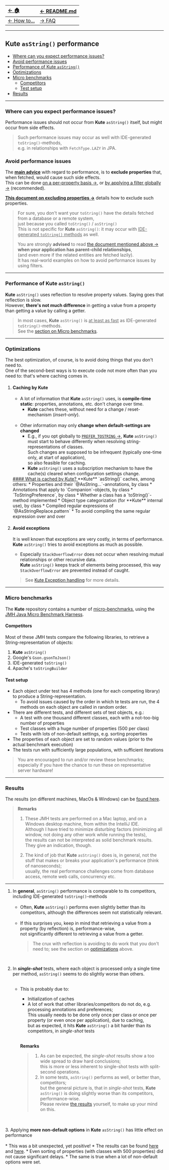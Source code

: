 | [← 🏠](../../)            | [← README.md](../../README.md) |
|:--------------------------|:-------------------------------|
| [← How to...](0-howto.md) | [→ FAQ](../../md/faq/0-faq.md) |

<hr>

## Kute `asString()` performance

* [Where can you expect performance issues?](#where-can-you-expect-performance-issues)
* [Avoid performance issues](#avoid-performance-issues)
* [Performance of Kute `asString()`](#performance-of-kute-asstring)
* [Optimizations](#optimizations)
* [Micro benchmarks](#micro-benchmarks)
  * [Competitors](#competitors)
  * [Test setup](#test-setup)
* [Results](#results)

<hr>

### Where can you expect performance issues?
Performance issues should not occur from **Kute** `asString()` itself, but might occur from side effects.
> Such performance issues may occur as well with IDE-generated `toString()`-methods,<br>
> e.g. in relationships with `FetchType.LAZY` in JPA.<br>

### Avoid performance issues
The <u>**main advice**</u> with regard to performance, is to **exclude properties** that, when fetched, would cause such side effects.<br>
This can be done [on a per-property basis →](omit-values.md#exclude-omit-specific-properties), or [by applying a filter globally →](omit-values.md#exclude-properties-by-adding-a-filter-to-kutes-default-settings) (recommended).

[**This document on excluding properties →**](omit-values.md#below-some-real-world-examples-that-may-help-avoid-real-world-performance-issues-with-jpa) details how to exclude such properties.<br>

> For sure, you don't want your `toString()` have the details fetched from a database or a remote system,<br>
> just because you called `toString()` / `asString()`<br>
> This is not specific for **Kute** `asString()`: it may occur with <u>IDE-generated `toString()` methods</u> as well.<br>
> 
> You are strongly **advised** to read [the document mentioned above →](omit-values.md#below-some-real-world-examples-that-may-help-avoid-real-world-performance-issues-with-jpa) **when your application has parent-child relationships**,<br>
> (and even more if the related entities are fetched lazily).<br>
> It has real-world examples on how to avoid performance issues by using filters.

<hr>

### Performance of Kute `asString()`
**Kute** `asString()` uses reflection to resolve property values. Saying goes that reflection is slow.<br>
  However, **there's not much difference** in getting a value from a property than getting a value by calling a getter.

> In most cases, **Kute** `asString()` is <u>at least as fast</u> as IDE-generated `toString()`-methods.<br>
> See the [section on Micro benchmarks](#micro-benchmarks).

<hr>

### Optimizations
The best optimization, of course, is to avoid doing things that you don't need to.<br>
One of the second-best ways is to execute code not more often than you need to: that's where caching comes in.

1. #### Caching by Kute
   * A lot of information that **Kute** `asString()` uses, is **compile-time static**: properties, annotations, etc. don't change over time.
     * **Kute** caches these, without need for a change / reset-mechanism (_insert-only_). 
     <br><br>
   * Other information may only **change when default-settings are changed**
     * E.g., if you opt globally to [`PREFER_TOSTRING` →](https://janhendrikvanheusden.github.io/Kute/kute/nl.kute.asstring.annotation.option/-to-string-preference/-p-r-e-f-e-r_-t-o-s-t-r-i-n-g/index.html), **Kute** `asString()` must start to behave differently when resolving string-representations of classes.<br>
      Such changes are supposed to be infrequent (typically one-time only, at start of application),<br>
       so also feasible for caching.
     * **Kute** `asString()` uses a subscription mechanism to have the cache(s) cleared when configuration settings change.
   <u>
   #### What is cached by Kute?
   </u>**Kute** `asString()` caches, among others:
   * Properties and their `@AsString...`-annotations, by class
   * Annotations that apply to `Companion`-objects, by class
   * `ToStringPreference`, by class
   * Whether a class has a `toString()`-method implemented
   * Object type categorization (for **Kute** internal use), by class
   * Compiled regular expressions of `@AsStringReplace.pattern`
     * To avoid compiling the same regular expression over and over

2. #### Avoid exceptions
   It is well known that exceptions are very costly, in terms of performance.<br>
   **Kute** `asString()` tries to avoid exceptions as much as possible.
   
   * Especially `StackOverflowError` does not occur when resolving mutual relationships or other recursive data.<br>
   **Kute** `asString()` keeps track of elements being processed, this way `StackOverflowError` are prevented instead of caught.
   > See [Kute Exception handling](kute-exception-handling.md) for more details.

<hr>

### Micro benchmarks

The **Kute** repository contains a number of [micro-benchmarks](https://github.com/JanHendrikVanHeusden/Kute/tree/main/src/jmh/kotlin/nl/kute/performance), using the [JMH Java Micro Benchmark Harness](https://github.com/openjdk/jmh).<br>

#### Competitors
Most of these JMH tests compare the following libraries, to retrieve a String-representation of objects:
1. **Kute** `asString()`
2. Google's `Gson.gsonToJson()`
3. IDE-generated `toString()`
4. Apache's `toStringBuilder`

#### Test setup
* Each object under test has 4 methods (one for each competing library) to produce a String-representation.
   * To avoid issues caused by the order in which te tests are run, the 4 methods on each object are called in random order.<br>
* There are different tests, and different sets of test objects, e.g.:
   * A test with one thousand different classes, each with a not-too-big number of properties
   * Test classes with a huge number of properties (500 per class)
   * Tests with lots of non-default settings, e.g. sorting properties
* The properties of each object are set to random values (prior to the actual benchmark execution)
* The tests run with sufficiently large populations, with sufficient iterations

> You are encouraged to run and/or review these benchmarks; especially if you have the chance to run these on representative server hardware!

<hr>

### Results
The results (on different machines, MacOs & Windows) can be [found here](https://github.com/JanHendrikVanHeusden/Kute/tree/main/performance-test-results).<br>

> **Remarks**<br>
> 1. These JMH tests are performed on a Mac laptop, and on a Windows desktop machine, from within the IntelliJ IDE.<br>
>   Although I have tried to minimize disturbing factors (minimizing all window, not doing any other work while running the tests),<br>
>   the results can not be interpreted as solid benchmark results. They give an indication, though.
> 
> 2. The kind of job that **Kute** `asString()` does is, in general, not the stuff that makes or breaks your application's performance (think of nanoseconds);<br>
> usually, the real performance challenges come from database access, remote web calls, concurrency etc. 

<hr>

1. In **general**, `asString()` performance is comparable to its competitors, including IDE-generated `toString()`-methods<br><br>
   * Often, **Kute** `asString()` performs even slightly better than its competitors, although the differences seem not statistically relevant.<br><br>
   * If this surprises you, keep in mind that retrieving a value from a property (by reflection) is, performance-wise,<br>
     not significantly different to retrieving a value from a getter.<br>
     > The crux with reflection is avoiding to do work that you don't need to; see the section on [optimizations](#optimizations) above.

<br>

2. In _**single-shot**_ tests, where each object is processed only a single time per method, `asString()` seems to do slightly worse than others.<br><br>
   * This is probably due to:
      * Initialization of caches
      * A lot of work that other libraries/competitors do not do, e.g. processing annotations and preferences;<br>
        This usually needs to be done only once per class or once per property (or even once per application), due to caching,<br>
        but as expected, it hits **Kute** `asString()` a bit harder than its competitors, in _single-shot_ tests<br><br> 

     **Remarks**
     > 1. As can be expected, the _single-shot_ results show a too wide spread to draw hard conclusions;<br>
     this is more or less inherent to single-shot tests with split-second operations.
     > 2. In some tests, `asString()` performs as well, or better than, competitors;<br>
         but the general picture is, that in _single-shot_ tests, **Kute** `asString()` is doing slightly worse than its competitors, performance-wise.<br>
      Please review [the results](https://github.com/JanHendrikVanHeusden/Kute/tree/main/performance-test-results/environment-1/PerformanceSingleShot) yourself, to make up your mind on this.

<br><br>
3. Applying **more non-default options** in **Kute** `asString()` has little effect on performance<br><br>
    * This was a bit unexpected, yet positive!
    * The results can be found [here](https://github.com/JanHendrikVanHeusden/Kute/tree/main/performance-test-results/environment-1/PerformanceFewPropsLotsOfOptions) and [here](https://github.com/JanHendrikVanHeusden/Kute/tree/main/performance-test-results/environment-1/PerformanceManyPropsWithPropSorting).
      * Even sorting of properties (with classes with 500 properties) did not cause significant delays.
      * The same is true when a lot of non-default options were set.